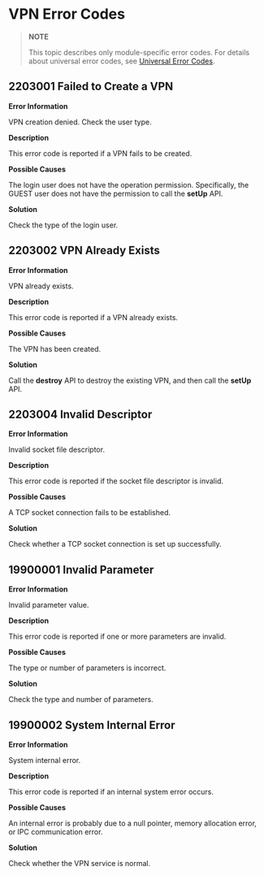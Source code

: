 # VPN Error Codes

<!--Kit: Network Kit-->
<!--Subsystem: Communication-->
<!--Owner: @wmyao_mm-->
<!--Designer: @guo-min_net-->
<!--Tester: @tongxilin-->
<!--Adviser: @zhang_yixin13-->

> **NOTE**
>
> This topic describes only module-specific error codes. For details about universal error codes, see [Universal Error Codes](../errorcode-universal.md).

## 2203001 Failed to Create a VPN

**Error Information**

VPN creation denied. Check the user type.

**Description**

This error code is reported if a VPN fails to be created.

**Possible Causes**

The login user does not have the operation permission. Specifically, the GUEST user does not have the permission to call the **setUp** API.

**Solution**

Check the type of the login user.


## 2203002 VPN Already Exists

**Error Information**

VPN already exists.

**Description**

This error code is reported if a VPN already exists.

**Possible Causes**

The VPN has been created.

**Solution**

Call the **destroy** API to destroy the existing VPN, and then call the **setUp** API.


## 2203004 Invalid Descriptor

**Error Information**

Invalid socket file descriptor.

**Description**

This error code is reported if the socket file descriptor is invalid.

**Possible Causes**

A TCP socket connection fails to be established.

**Solution**

Check whether a TCP socket connection is set up successfully.

## 19900001 Invalid Parameter

**Error Information**

Invalid parameter value.

**Description**

This error code is reported if one or more parameters are invalid.

**Possible Causes**

The type or number of parameters is incorrect.

**Solution**

Check the type and number of parameters.

## 19900002 System Internal Error

**Error Information**

System internal error.

**Description**

This error code is reported if an internal system error occurs.

**Possible Causes**

An internal error is probably due to a null pointer, memory allocation error, or IPC communication error.

**Solution**

Check whether the VPN service is normal.

